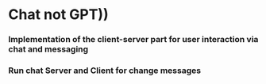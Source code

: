 # Chat not GPT))
### Implementation of the client-server part for user interaction via chat and messaging
### Run chat Server and Client for change messages